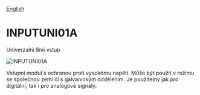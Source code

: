 
[English](./README.md)
<!--- module --->
# INPUTUNI01A
<!--- Emodule --->

<!--- subtitle --->Univerzalní 8mi vstup<!--- Esubtitle --->

![INPUTUNI01A](/doc/img/INPUTUNI01A_top_big.jpg)

<!--- description --->Vstupní modul s ochranou proti vysokému napětí. Může být použit v režimu se společnou zemí či s galvanickým oddělením. Je použitelný jak pro digitální, tak i pro analogové signály.<!--- Edescription --->
            